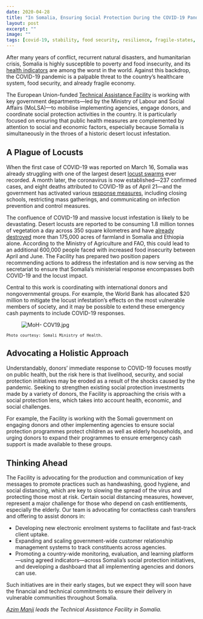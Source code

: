 ```yaml
---
date: 2020-04-28
title: "In Somalia, Ensuring Social Protection During the COVID-19 Pandemic and Food Security Crisis"
layout: post
excerpt: ""
image: ""
tags: [covid-19, stability, food security, resilience, fragile-states, agriculture, european-union]
---
```

<p>After many years of conflict, recurrent natural disasters, and humanitarian crisis, Somalia is highly susceptible to poverty and food insecurity, and its <a href="https://www.who.int/hac/donorinfo/somalia.pdf">health indicators</a> are among the worst in the world. Against this backdrop, the COVID-19 pandemic is a palpable threat to the country’s healthcare system, food security, and already fragile economy.</p><p>The European Union-funded <a href="https://www.dai.com/our-work/projects/somalia-technical-assistance-facility">Technical Assistance Facility</a> is working with key government departments—led by the Ministry of Labour and Social Affairs (MoLSA)—to mobilise implementing agencies, engage donors, and coordinate social protection activities in the country. It is particularly focused on ensuring that public health measures are complemented by attention to social and economic factors, especially because Somalia is simultaneously in the throes of a historic desert locust infestation.</p><h2 id="a-plague-of-locusts">A Plague of Locusts</h2><p>When the first case of COVID-19 was reported on March 16, Somalia was already struggling with one of the largest desert <a href="https://www.bbc.com/news/world-africa-51348517">locust swarms</a> ever recorded. A month later, the coronavirus is now established—237 confirmed cases, and eight deaths attributed to COVID-19 as of April 21—and the government has activated various <a href="https://www.africa-newsroom.com/press/coronavirus-somalia-international-organization-for-migration-iom-somalia-preparedness-and-response-plan-covid19-april-2020">response measures</a>, including closing schools, restricting mass gatherings, and communicating on infection prevention and control measures.</p><p>The confluence of COVID-19 and massive locust infestation is likely to be devastating. Desert locusts are reported to be consuming 1.8 million tonnes of vegetation a day across 350 square kilometres and have <a href="https://reliefweb.int/report/somalia/six-things-you-didn-t-know-about-desert-locusts">already destroyed</a> more than 175,000 acres of farmland in Somalia and Ethiopia alone. According to the Ministry of Agriculture and FAO, this could lead to an additional 600,000 people faced with increased food insecurity between April and June. The Facility has prepared two position papers recommending actions to address the infestation and is now serving as the secretariat to ensure that Somalia’s ministerial response encompasses both COVID-19 and the locust impact.</p><p>Central to this work is coordinating with international donors and nongovernmental groups. For example, the World Bank has allocated $20 million to mitigate the locust infestation’s effects on the most vulnerable members of society, and it may be possible to extend these emergency cash payments to include COVID-19 responses.</p><figure class="kg-card kg-image-card"><img src="https://pubs.ghost.io/uploads/MoH-%20COV19.jpg" class="kg-image" alt="MoH- COV19.jpg" loading="lazy"></figure><p><code><code>Photo courtesy: Somali Ministry of Health.</code></code></p><h2 id="advocating-a-holistic-approach">Advocating a Holistic Approach</h2><p>Understandably, donors’ immediate response to COVID-19 focuses mostly on public health, but the risk here is that livelihood, security, and social protection initiatives may be eroded as a result of the shocks caused by the pandemic. Seeking to strengthen existing social protection investments made by a variety of donors, the Facility is approaching the crisis with a social protection lens, which takes into account health, economic, and social challenges.</p><p>For example, the Facility is working with the Somali government on engaging donors and other implementing agencies to ensure social protection programmes protect children as well as elderly households, and urging donors to expand their programmes to ensure emergency cash support is made available to these groups.</p><h2 id="thinking-ahead">Thinking Ahead</h2><p>The Facility is advocating for the production and communication of key messages to promote practices such as handwashing, good hygiene, and social distancing, which are key to slowing the spread of the virus and protecting those most at risk. Certain social distancing measures, however, represent a major challenge for those who depend on cash entitlements, especially the elderly. Our team is advocating for contactless cash transfers and offering to assist donors in:</p><ul><li>Developing new electronic enrolment systems to facilitate and fast-track client uptake.</li><li>Expanding and scaling government-wide customer relationship management systems to track constituents across agencies.</li><li>Promoting a country-wide monitoring, evaluation, and learning platform—using agreed indicators—across Somalia’s social protection initiatives, and developing a dashboard that all implementing agencies and donors can use.</li></ul><p>Such initiatives are in their early stages, but we expect they will soon have the financial and technical commitments to ensure their delivery in vulnerable communities throughout Somalia.</p><p><em><a href="https://www.linkedin.com/in/azim-manji-4577811a/">Azim Manji</a> leads the Technical Assistance Facility in Somalia.</em></p>
  